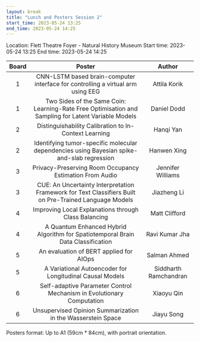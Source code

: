 ```yaml
---
layout: break
title: "Lunch and Posters Session 2"
start_time: 2023-05-24 13:25
end_time: 2023-05-24 14:25
---
```


Location: Flett Theatre Foyer - Natural History Museum
Start time: 2023-05-24 13:25
End time: 2023-05-24 14:25

| Board     | Poster                                                                                                  | Author                 |
|   :----:  |   :----:                                                                                                |   :----:               |
| 1         | CNN-LSTM based brain-computer interface for controlling a virtual arm using EEG                         | Attila Korik           | 
| 1         | Two Sides of the Same Coin: Learning-Rate Free Optimisation and Sampling for Latent Variable Models     | Daniel Dodd            | 
| 2         | Distinguishability Calibration to In-Context Learning                                                   | Hanqi Yan              | 
| 2         | Identifying tumor-specific molecular dependencies using Bayesian spike-and-slab regression              | Hanwen Xing            | 
| 3         | Privacy-Preserving Room Occupancy Estimation From Audio                                                 | Jennifer Williams      | 
| 3         | CUE: An Uncertainty Interpretation Framework for Text Classifiers Built on Pre-Trained Language Models  | Jiazheng Li            | 
| 4         | Improving Local Explanations through Class Balancing                                                    | Matt Clifford          | 
| 4         | A Quantum Enhanced Hybrid Algorithm for Spatiotemporal Brain Data Classification                        | Ravi Kumar Jha         | 
| 5         | An evaluation of BERT applied for AIOps                                                                 | Salman Ahmed           | 
| 5         | A Variational Autoencoder for Longitudinal Causal Models                                                | Siddharth Ramchandran  | 
| 6         | Self-adaptive Parameter Control Mechanism in Evolutionary Computation	                                  | Xiaoyu Qin             | 
| 6         | Unsupervised Opinion Summarization in the Wasserstein Space                                             | Jiayu Song             | 


Posters format: Up to A1 (59cm * 84cm), with portrait orientation.
